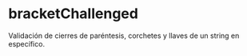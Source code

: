 # bracketChallenged
Validación de cierres de paréntesis, corchetes y llaves de un string en específico.
